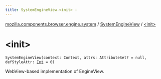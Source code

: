 ```yaml
---
title: SystemEngineView.<init> - 
---
```


[mozilla.components.browser.engine.system](../index.html) / [SystemEngineView](index.html) / [&lt;init&gt;](./-init-.html)

# &lt;init&gt;

`SystemEngineView(context: Context, attrs: AttributeSet? = null, defStyleAttr: `[`Int`](https://kotlinlang.org/api/latest/jvm/stdlib/kotlin/-int/index.html)` = 0)`

WebView-based implementation of EngineView.

